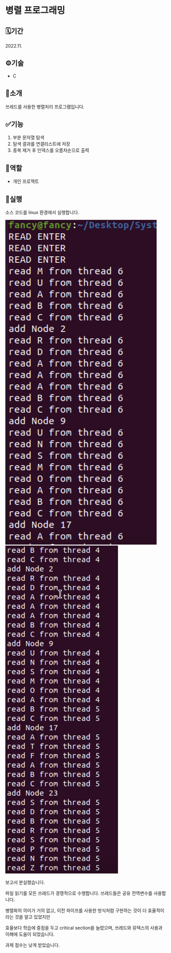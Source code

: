 # 병렬 프로그래밍

## 🗓️기간
2022.11.

## ⚙️기술
- C

## 📖소개
쓰레드를 사용한 병렬처리 프로그램입니다.

## ✅기능
1. 부분 문자열 탐색
2. 탐색 결과를 연결리스트에 저장
2. 중복 제거 후 인덱스를 오름차순으로 출력

## 👥역할
- 개인 프로젝트


## 🚀실행
소스 코드를 linux 환경에서 실행합니다.

![이미지](실행1.png)
![이미지](실행2.png)

보고서 분실했습니다.

파일 읽기를 모든 쓰레드가 경쟁적으로 수행합니다. 쓰레드들은 공유 전역변수를 사용합니다.

병렬화의 의미가 거의 없고, 이전 파이프를 사용한 방식처럼 구현하는 것이 더 효율적이라는 것을 알고 있었지만

효율보다 학습에 중점을 두고 critical section을 늘렸으며, 쓰레드와 뮤텍스의 사용과 이해에 도움이 되었습니다.

과제 점수는 낮게 받았습니다.
